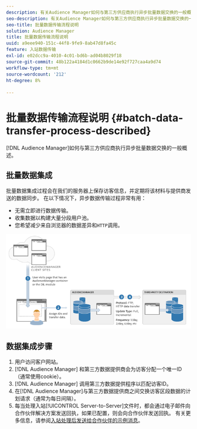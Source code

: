 ```yaml
---
description: 有关Audience Manager如何与第三方供应商执行异步批量数据交换的一般概述。
seo-description: 有关Audience Manager如何与第三方供应商执行异步批量数据交换的一般概述。
seo-title: 批量数据传输流程说明
solution: Audience Manager
title: 批量数据传输流程说明
uuid: a9eee940-151c-44f8-9fe9-8ab47d8fa45c
feature: 入站数据传输
exl-id: e02dcc9a-4010-4c01-bd6b-ad04b8029f18
source-git-commit: 48b122a4184d1c0662b9de14e92f727caa4a9d74
workflow-type: tm+mt
source-wordcount: '212'
ht-degree: 8%

---
```


# 批量数据传输流程说明 {#batch-data-transfer-process-described}

[!DNL Audience Manager]如何与第三方供应商执行异步批量数据交换的一般概述。

## 批量数据集成

<!-- c_async.xml -->

批量数据集成过程会在我们的服务器上保存访客信息，并定期将该材料与提供商发送的数据同步。 在以下情况下，异步数据传输过程非常有用：

* 无需立即进行数据传输。
* 收集数据以构建大量分段用户池。
* 您希望减少来自浏览器的数据差异和`HTTP`调用。

![](assets/s2s_70.png)

## 数据集成步骤

1. 用户访问客户网站。
1. [!DNL Audience Manager] 和第三方数据提供商会为访客分配一个唯一ID（通常使用cookie）。
1. [!DNL Audience Manager] 调用第三方数据提供程序以匹配访客ID。
1. 在[!DNL Audience Manager]与第三方数据提供商之间交换访客区段数据的计划请求（通常为每日间隔）。
1. 每当处理入站[!UICONTROL Server-to-Server]文件时，都会通过电子邮件向合作伙伴解决方案发送回执，如果已配置，则会向合作伙伴发送回执。 有关更多信息，请参阅[入站处理后发送给合作伙伴的示例消息](../../../integration/sending-audience-data/batch-data-transfer-explained/inbound-receipt-message.md)。
